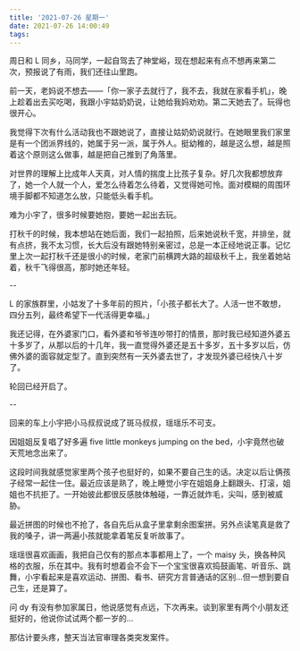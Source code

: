 ```yaml
---
title: '2021-07-26 星期一'
date: 2021-07-26 14:00:49
tags:
---
```


周日和 L 同乡，马同学，一起自驾去了神堂峪，现在想起来有点不想再来第二次，预报说了有雨，我们还往山里跑。

前一天，老妈说不想去——「你一家子去就行了，我不去，我就在家看手机」，晚上趁着出去买吃喝，我跟小宇姑奶奶说，让她给我妈劝劝。第二天她去了。玩得也很开心。

我觉得下次有什么活动我也不跟她说了，直接让姑奶奶说就行。在她眼里我们家里是有一个团派界线的，她属于另一派，属于外人。挺幼稚的，越是这么想，越是照着这个原则这么做事，越是把自己推到了角落里。

对世界的理解上比成年人天真，对人情的揣度上比孩子复杂。好几次我都想放弃了，她一个人就一个人，爱怎么待着怎么待着，又觉得她可怜。面对模糊的周围环境手脚都不知道怎么放，只能低头看手机。

难为小宇了，很多时候要她抱，要她一起出去玩。

打秋千的时候，我本想站在她后面，我们一起拍照，后来她说秋千宽，并排坐，就有点挤，我不太习惯，长大后没有跟她特别亲密过，总是一本正经地说正事。记忆里上次一起打秋千还是很小的时候，老家门前横跨大路的超级秋千上，我坐着她站着，秋千飞得很高，那时她还年轻。

--

L 的家族群里，小姑发了十多年前的照片，「小孩子都长大了。人活一世不敢想，四分五列，最终希望下一代活得更幸福。」

我还记得，在外婆家门口，看外婆和爷爷连吵带打的情景，那时我已经知道外婆五十多岁了，从那以后的十几年，我一直觉得外婆还是五十多岁，五十多岁以后，仿佛外婆的面容就定型了。直到突然有一天外婆去世了，才发现外婆已经快八十岁了。

轮回已经开启了。

--

回来的车上小宇把小马叔叔说成了斑马叔叔，瑶瑶乐不可支。

因姐姐反复唱了好多遍 five little monkeys jumping on the bed，小宇竟然也破天荒地念出来了。

这段时间我就感觉家里两个孩子也挺好的，如果不要自己生的话。决定以后让俩孩子经常一起住一住。最近应该是熟了，晚上睡觉小宇在姐姐身上翻跟头、打滚，姐姐也不抗拒了。一开始彼此都很反感肢体触碰，一靠近就炸毛，尖叫，感到被威胁。

最近拼图的时候也不抢了，各自先后从盒子里拿剩余图案拼。另外点读笔真是救了我的嗓子，讲一两遍小孩就能拿着笔反复听故事了。

瑶瑶很喜欢画画，我把自己仅有的那点本事都用上了，一个 maisy 头，换各种风格的衣服，乐在其中。我有时想着会不会下一个宝宝很喜欢捣鼓画笔、听音乐、跳舞，小宇看起来是喜欢运动、拼图、看书、研究方言普通话的区别...但一想到要自己生，还是算了。

问 dy 有没有参加家属日，他说感觉有点远，下次再来。谈到家里有两个小朋友还挺好的，他说你试试两个都一岁的...

那估计要头疼，整天当法官审理各类突发案件。





